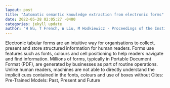 ```yaml
--- 
layout: post 
title: "Automatic semantic knowledge extraction from electronic forms" 
date: 2022-05-28 02:05:27 -0400 
categories: jekyll update 
author: "H Wu, T French, W Liu, M Hodkiewicz - Proceedings of the Institution of Mechanical , 2022" 
--- 
```

Electronic tabular forms are an intuitive way for organisations to collect, present and store structured information for human readers. Forms use features such as fonts, colours and cell positioning to help readers navigate and find information. Millions of forms, typically in Portable Document Format (PDF), are generated by businesses as part of routine operations. Unlike human readers, machines are not able to directly understand the implicit cues contained in the fonts, colours and use of boxes without Cites: Pre-Trained Models: Past, Present and Future